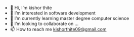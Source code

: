 - 👋 Hi, I’m kishor thite
- 👀 I’m interested in software development
- 🌱 I’m currently learning master degree computer science
- 💞️ I’m looking to collaborate on ...
- 📫 How to reach me kishorthite09@gmail.com

<!---
kishor691/kishor691 is a ✨ special ✨ repository because its `README.md` (this file) appears on your GitHub profile.
You can click the Preview link to take a look at your changes.
--->
